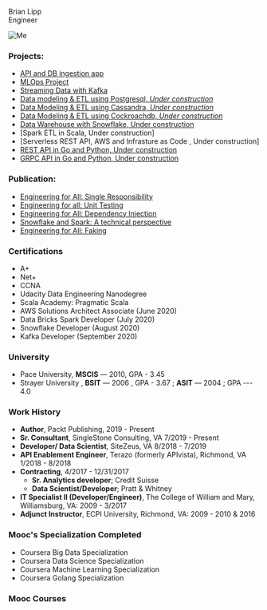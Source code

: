 Brian Lipp   
Engineer

![Me](https://media-exp1.licdn.com/dms/image/C4E03AQHDiHvcBV7cxg/profile-displayphoto-shrink_200_200/0?e=1594252800&v=beta&t=burBmC1awvZaL7SXrXXvKaXJnhn4wB3YErfRKedvqiw)

### Projects:

* [API and DB ingestion app](https://github.com/bclipp/api_db_ingestion)
* [MLOps Project](https://github.com/bclipp/mlpipeline_jenkins)  
* [Streaming Data with Kafka](https://github.com/bclipp/streaming_data_postgresql) 
* [Data modeling & ETL using Postgresql, *Under construction*](https://github.com/bclipp/data_modeling_posgresql)
* [Data Modeling & ETL using Cassandra, *Under construction*](https://github.com/bclipp/cassandra_modeling)
* [Data Modeling & ETL using Cockroachdb, *Under construction*](https://github.com/bclipp/cockroachdb_modeling)
* [Data Warehouse with Snowflake, Under construction](https://github.com/bclipp/datawarehouse)  
* [Spark ETL in Scala, Under construction]  
* [Serverless REST API, AWS and  Infrasture as Code , Under construction]  
* [REST API in Go and Python, Under construction](https://github.com/bclipp/rest_grocery)   
* [GRPC API in Go and Python, Under construction](https://github.com/bclipp/grpc_app)

### Publication:


 * [Engineering for All: Single Responsibility](https://link.medium.com/dHEeBp2mf4)
 * [Engineering for all: Unit Testing](https://link.medium.com/iaMqhEwkd4)
 * [Engineering for All: Dependency Injection](https://link.medium.com/VlcbYxl6g6)   
 * [Snowflake and Spark: A technical perspective](https://link.medium.com/FbRABls6g6)  
 * [Engineering for All: Faking](https://link.medium.com/elkgGsv6g6)
 
 ### Certifications
 
 * A+
 * Net+
 * CCNA
 * Udacity Data Engineering Nanodegree
 * Scala Academy: Pragmatic Scala 
 * AWS Solutions Architect Associate (June 2020)
 * Data Bricks Spark Developer (July 2020)
 * Snowflake Developer (August 2020)
 * Kafka Developer (September 2020)
 
 ### University
 
* Pace University, **MSCIS** — 2010, GPA - 3.45  
* Strayer University , **BSIT** — 2006 , GPA - 3.67 ; **ASIT** — 2004 ; GPA --- 4.0 

### Work History
* **Author**, Packt Publishing, 2019 - Present
* **Sr. Consultant**, SingleStone Consulting, VA 7/2019 - Present
* **Developer/ Data Scientist**, SiteZeus, VA 8/2018 - 7/2019
* **API Enablement Engineer**, Terazo  (formerly APIvista), Richmond, VA 1/2018 - 8/2018
* **Contracting**, 4/2017 - 12/31/2017
  * **Sr. Analytics developer**; Credit Suisse 
  * **Data Scientist/Developer**; Pratt & Whitney
* **IT Specialist II (Developer/Engineer)**, The College of William and Mary, Williamsburg, VA: 2009 - 3/2017 
* **Adjunct Instructor**, ECPI University, Richmond, VA: 2009 - 2010 & 2016
 
 ### Mooc's Specialization Completed
 
 * Coursera Big Data Specialization
 * Coursera Data Science Specialization
 * Coursera Machine Learning Specialization
 * Coursera Golang Specialization
 
 ### Mooc Courses
 
 
